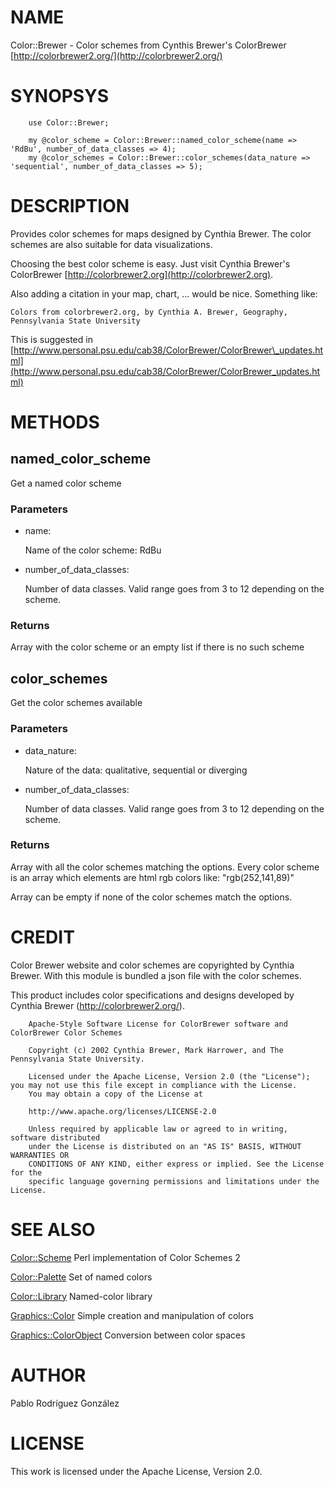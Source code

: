 # NAME

Color::Brewer - Color schemes from Cynthis Brewer's ColorBrewer [http://colorbrewer2.org/](http://colorbrewer2.org/)

# SYNOPSYS

        use Color::Brewer;

        my @color_scheme = Color::Brewer::named_color_scheme(name => 'RdBu', number_of_data_classes => 4);
        my @color_schemes = Color::Brewer::color_schemes(data_nature => 'sequential', number_of_data_classes => 5);

# DESCRIPTION

Provides color schemes for maps designed by Cynthia Brewer. The color schemes are also suitable for data visualizations.

Choosing the best color scheme is easy. Just visit Cynthia Brewer's ColorBrewer [http://colorbrewer2.org](http://colorbrewer2.org).

Also adding a citation in your map, chart, ... would be nice. Something like:

    Colors from colorbrewer2.org, by Cynthia A. Brewer, Geography, Pennsylvania State University

This is suggested in [http://www.personal.psu.edu/cab38/ColorBrewer/ColorBrewer\_updates.html](http://www.personal.psu.edu/cab38/ColorBrewer/ColorBrewer_updates.html)

# METHODS

## named\_color\_scheme

Get a named color scheme

### Parameters

- name:

    Name of the color scheme: RdBu

- number\_of\_data\_classes:

    Number of data classes. Valid range goes from 3 to 12 depending on the scheme.

### Returns

Array with the color scheme or an empty list if there is no such scheme

## color\_schemes

Get the color schemes available

### Parameters

- data\_nature: 

    Nature of the data: qualitative, sequential or diverging

- number\_of\_data\_classes:

    Number of data classes. Valid range goes from 3 to 12 depending on the scheme.

### Returns

Array with all the color schemes matching the options. Every color scheme is an array 
which elements are html rgb colors like: "rgb(252,141,89)"

Array can be empty if none of the color schemes match the options.

# CREDIT

Color Brewer website and color schemes are copyrighted by Cynthia Brewer. With this module is bundled a json file with the color schemes. 

This product includes color specifications and designs developed by Cynthia Brewer (http://colorbrewer2.org/).

        Apache-Style Software License for ColorBrewer software and ColorBrewer Color Schemes

        Copyright (c) 2002 Cynthia Brewer, Mark Harrower, and The Pennsylvania State University.

        Licensed under the Apache License, Version 2.0 (the "License"); you may not use this file except in compliance with the License.
        You may obtain a copy of the License at

        http://www.apache.org/licenses/LICENSE-2.0

        Unless required by applicable law or agreed to in writing, software distributed
        under the License is distributed on an "AS IS" BASIS, WITHOUT WARRANTIES OR
        CONDITIONS OF ANY KIND, either express or implied. See the License for the
        specific language governing permissions and limitations under the License.

# SEE ALSO

[Color::Scheme](https://metacpan.org/pod/Color::Scheme) Perl implementation of Color Schemes 2 

[Color::Palette](https://metacpan.org/pod/Color::Palette) Set of named colors

[Color::Library](https://metacpan.org/pod/Color::Library) Named-color library

[Graphics::Color](https://metacpan.org/pod/Graphics::Color) Simple creation and manipulation of colors

[Graphics::ColorObject](https://metacpan.org/pod/Graphics::ColorObject) Conversion between color spaces

# AUTHOR

Pablo Rodríguez González

# LICENSE

This work is licensed under the Apache License, Version 2.0.
